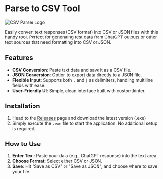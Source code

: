 # Parse to CSV Tool
![CSV Parser Logo](https://github.com/user-attachments/assets/ba86bc79-92e4-4ca6-87ca-7b7ca6d3d82b)

Easily convert text responses (CSV format) into CSV or JSON files with this handy tool. Perfect for generating test data from ChatGPT outputs or other text sources that need formatting into CSV or JSON.

## Features

- **CSV Conversion**: Paste text data and save it as a CSV file.
- **JSON Conversion**: Option to export data directly to a JSON file.
- **Flexible Input**: Supports both `,` and `|` as delimiters, handling multiline fields with ease.
- **User-Friendly UI**: Simple, clean interface built with customtkinter.

## Installation

1. Head to the [Releases](https://github.com/srimur/ParseToCSVtool/releases) page and download the latest version (.exe)
2. Simply execute the `.exe` file to start the application. No additional setup is required.

## How to Use

1. **Enter Text**: Paste your data (e.g., ChatGPT response) into the text area.
2. **Choose Format**: Select either CSV or JSON.
3. **Save**: Hit "Save as CSV" or "Save as JSON", and choose where to save your file.
